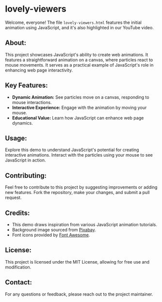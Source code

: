 # lovely-viewers
Welcome, everyone! The file `lovely-viewers.html` features the initial animation using JavaScript, and it's also highlighted in our YouTube video.

## About:
This project showcases JavaScript's ability to create web animations. It features a straightforward animation on a canvas, where particles react to mouse movements. It serves as a practical example of JavaScript's role in enhancing web page interactivity.

## Key Features:
- **Dynamic Animation:** See particles move on a canvas, responding to mouse interactions.
- **Interactive Experience:** Engage with the animation by moving your mouse.
- **Educational Value:** Learn how JavaScript can enhance web page dynamics.

## Usage:
Explore this demo to understand JavaScript's potential for creating interactive animations. Interact with the particles using your mouse to see JavaScript in action.

## Contributing:
Feel free to contribute to this project by suggesting improvements or adding new features. Fork the repository, make your changes, and submit a pull request.

## Credits:
- This demo draws inspiration from various JavaScript animation tutorials.
- Background image sourced from [Pixabay]([https://pixabay.com/](https://pixabay.com/photos/man-resting-person-cliff-edge-2178598/)).
- Font icons provided by [Font Awesome](https://fontawesome.com/).

## License:
This project is licensed under the MIT License, allowing for free use and modification.

## Contact:
For any questions or feedback, please reach out to the project maintainer.
